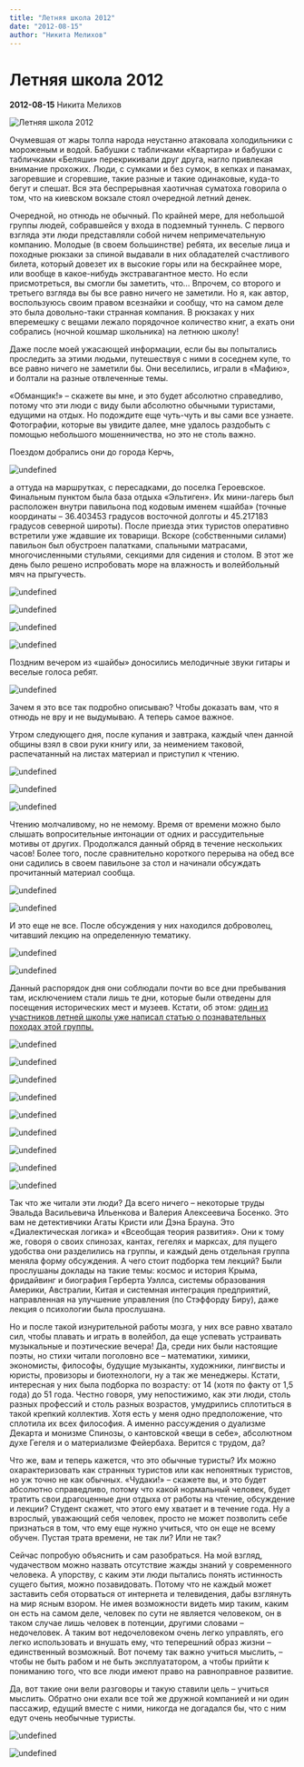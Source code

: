 ```yaml
---
title: "Летняя школа 2012"
date: "2012-08-15"
author: "Никита Мелихов"
---
```


# Летняя школа 2012

**2012-08-15** Никита Мелихов

![Летняя школа 2012](http://s42.radikal.ru/i095/1208/7e/09ffdbeb4909.jpg)

Очумевшая от жары толпа народа неустанно атаковала холодильники с мороженым и водой. Бабушки с табличками «Квартира» и бабушки с табличками «Беляши» перекрикивали друг друга, нагло привлекая внимание прохожих. Люди, с сумками и без сумок, в кепках и панамах, загоревшие и сгоревшие, такие разные и такие одинаковые, куда-то бегут и спешат. Вся эта беспрерывная хаотичная суматоха говорила о том, что на киевском вокзале стоял очередной летний денек.

Очередной, но отнюдь не обычный. По крайней мере, для небольшой группы людей, собравшейся у входа в подземный туннель. С первого взгляда эти люди представляли собой ничем непримечательную компанию. Молодые (в своем большинстве) ребята, их веселые лица и походные рюкзаки за спиной выдавали в них обладателей счастливого билета, который довезет их в высокие горы или на бескрайнее море, или вообще в какое-нибудь экстравагантное место. Но если присмотреться, вы смогли бы заметить, что… Впрочем, со второго и третьего взгляда вы бы все равно ничего не заметили. Но я, как автор, воспользуюсь своим правом всезнайки и сообщу, что на самом деле это была довольно-таки странная компания. В рюкзаках у них вперемешку с вещами лежало порядочное количество книг, а ехать они собрались (ночной кошмар школьника) на летнюю школу!

Даже после моей ужасающей информации, если бы вы попытались проследить за этими людьми, путешествуя с ними в соседнем купе, то все равно ничего не заметили бы. Они веселились, играли в «Мафию», и болтали на разные отвлеченные темы.

 «Обманщик!» – скажете вы мне, и это будет абсолютно справедливо, потому что эти люди с виду были абсолютно обычными туристами, едущими на отдых. Но подождите еще чуть-чуть и вы сами все узнаете. Фотографии, которые вы увидите далее, мне удалось раздобыть с помощью небольшого мошенничества, но это не столь важно.

Поездом добрались они до города Керчь,

![undefined](http://s011.radikal.ru/i315/1208/fa/73edc63523ca.jpg)

а оттуда на маршрутках, с пересадками, до поселка Героевское. Финальным пунктом была база отдыха «Эльтиген». Их мини-лагерь был расположен внутри павильона под кодовым именем «шайба» (точные координаты – 36.403453 градусов восточной долготы и 45.217183 градусов северной широты). После приезда этих туристов оперативно встретили уже ждавшие их товарищи. Вскоре (собственными силами) павильон был обустроен палатками, спальными матрасами, многочисленными стульями, секциями для сидения и столом. В этот же день было решено испробовать море на влажность и волейбольный мяч на прыгучесть.

![undefined](http://s15.radikal.ru/i189/1208/f4/d792ec98bfd0.jpg)

![undefined](http://s019.radikal.ru/i638/1208/20/f5cf857a540e.jpg)

![undefined](http://s49.radikal.ru/i124/1208/0f/aaba191ae5c8.jpg)

![undefined](http://s005.radikal.ru/i211/1208/2a/27f60ac3ae41.jpg)

Поздним вечером из «шайбы» доносились мелодичные звуки гитары и веселые голоса ребят.

![undefined](http://s60.radikal.ru/i170/1208/79/acc78051c3c6.jpg)

Зачем я это все так подробно описываю? Чтобы доказать вам, что я отнюдь не вру и не выдумываю. А теперь самое важное.

Утром следующего дня, после купания и завтрака, каждый член данной общины взял в свои руки книгу или, за неимением таковой, распечатанный на листах материал и приступил к чтению.

![undefined](http://s15.radikal.ru/i188/1208/8f/2d6e0bf65ce2.jpg)

![undefined](http://s018.radikal.ru/i514/1208/9b/946c2731274c.jpg)

![undefined](http://s13.radikal.ru/i186/1208/4a/bad23dff6698.jpg)

Чтению молчаливому, но не немому. Время от времени можно было слышать вопросительные интонации от одних и рассудительные мотивы от других. Продолжался данный обряд в течение нескольких часов! Более того, после сравнительно короткого перерыва на обед все они садились в своем павильоне за стол и начинали обсуждать прочитанный материал сообща.

![undefined](http://s006.radikal.ru/i213/1208/53/539ce0afee45.jpg)

![undefined](http://s005.radikal.ru/i210/1208/ab/175a40a2a13e.jpg)

И это еще не все. После обсуждения у них находился доброволец, читавший лекцию на определенную тематику.

![undefined](http://s019.radikal.ru/i640/1208/90/4a944a269ecd.jpg)

![undefined](http://s017.radikal.ru/i427/1208/ce/3a501433f7b6.jpg)

Данный распорядок дня они соблюдали почти во все дни пребывания там, исключением стали лишь те дни, которые были отведены для посещения исторических мест и музеев. Кстати, об этом: [один из участников летней школы уже написал статью о познавательных походах этой группы.](/5761.html)

![undefined](http://s41.radikal.ru/i094/1208/46/afe1c0a7bc83.jpg)

![undefined](http://s018.radikal.ru/i502/1208/cf/2868a291276c.jpg)

![undefined](http://s017.radikal.ru/i430/1208/ae/29e3f554f99e.jpg)

![undefined](http://s017.radikal.ru/i443/1208/5e/e87a1dd1165c.jpg)

![undefined](http://s12.radikal.ru/i185/1208/87/f8458b89bb3a.jpg)

![undefined](http://s49.radikal.ru/i123/1208/76/632ccec915e9.jpg)

![undefined](http://s003.radikal.ru/i202/1208/6e/0e4401067075.jpg)

![undefined](http://s017.radikal.ru/i402/1208/5b/5dab869ef699.jpg)

![undefined](http://s019.radikal.ru/i612/1208/22/2cab20875224.jpg)

Так что же читали эти люди? Да всего ничего – некоторые труды Эвальда Васильевича Ильенкова и Валерия Алексеевича Босенко. Это вам не детективчики Агаты Кристи или Дэна Брауна. Это «Диалектическая логика» и «Всеобщая теория развития». Они к тому же, говоря о своих спинозах, кантах, гегелях и марксах, для пущего удобства они разделились на группы, и каждый день отдельная группа меняла форму обсуждения. А чего стоит подборка тем лекций? Были прослушаны доклады на такие темы: космос и история Крыма, фридайвинг и биография Герберта Уэллса, системы образования Америки, Австралии, Китая и системная интеграция предприятий, направленная на улучшение управления (по Стэффорду Биру), даже лекция о психологии была прослушана.

Но и после такой изнурительной работы мозга, у них все равно хватало сил, чтобы плавать и играть в волейбол, да еще успевать устраивать музыкальные и поэтические вечера! Да, среди них были настоящие поэты, но стихи читали поголовно все – математики, химики, экономисты, философы, будущие музыканты, художники, лингвисты и юристы, провизоры и биотехнологи, ну а так же менеджеры. Кстати, интересная у них была подборка по возрасту: от 14 (хотя по факту от 1,5 года) до 51 года. Честно говоря, уму непостижимо, как эти люди, столь разных профессий и столь разных возрастов, умудрились сплотиться в такой крепкий коллектив. Хотя есть у меня одно предположение, что сплотила их всех философия. А именно рассуждения о дуализме Декарта и монизме Спинозы, о кантовской «вещи в себе», абсолютном духе Гегеля и о материализме Фейербаха. Верится с трудом, да?

Что же, вам и теперь кажется, что это обычные туристы? Их можно охарактеризовать как странных туристов или как непонятных туристов, но уж точно не как обычных. «Чудаки!» – скажете вы, и это будет абсолютно справедливо, потому что какой нормальный человек, будет тратить свои драгоценные дни отдыха от работы на чтение, обсуждение и лекции? Студент скажет, что этого ему хватает и в течение года. Ну а взрослый, уважающий себя человек, просто не может позволить себе признаться в том, что ему еще нужно учиться, что он еще не всему обучен. Пустая трата времени, не так ли? Или не так?

Сейчас попробую объяснить и сам разобраться. На мой взгляд, чудачеством можно назвать отсутствие жажды знаний у современного человека. А упорству, с каким эти люди пытались понять истинность сущего бытия, можно позавидовать. Потому что не каждый может заставить себя оторваться от интернета и телевидения, дабы взглянуть на мир ясным взором. Не имея возможности видеть мир таким, каким он есть на самом деле, человек по сути не является человеком, он в таком случае лишь человек в потенции, другими словами – недочеловек. А таким вот недочеловеком очень легко управлять, его легко использовать и внушать ему, что теперешний образ жизни – единственный возможный. Вот почему так важно учиться мыслить, – чтобы не быть рабом и не быть эксплуататором, а чтобы прийти к пониманию того, что все люди имеют право на равноправное развитие.

Да, вот такие они вели разговоры и такую ставили цель – учиться мыслить. Обратно они ехали все той же дружной компанией и ни один пассажир, едущий вместе с ними, никогда не догадался бы, что с ним едут очень необычные туристы.

![undefined](http://s018.radikal.ru/i513/1208/9a/9f2ad13e970c.jpg)

![undefined](http://s59.radikal.ru/i165/1208/d6/967aeec1dad4.jpg)